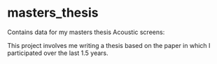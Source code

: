 # masters_thesis
Contains data for my masters thesis
Acoustic screens:

This project involves me writing a thesis based on the paper in which I participated over the last 1.5 years.